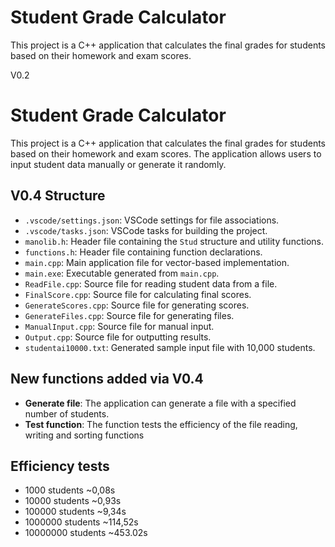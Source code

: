 # Student Grade Calculator

This project is a C++ application that calculates the final grades for students based on their homework and exam scores.

V0.2

# Student Grade Calculator

This project is a C++ application that calculates the final grades for students based on their homework and exam scores. The application allows users to input student data manually or generate it randomly.

## V0.4 Structure

- `.vscode/settings.json`: VSCode settings for file associations.
- `.vscode/tasks.json`: VSCode tasks for building the project.
- `manolib.h`: Header file containing the `Stud` structure and utility functions.
- `functions.h`: Header file containing function declarations.
- `main.cpp`: Main application file for vector-based implementation.
- `main.exe`: Executable generated from `main.cpp`.
- `ReadFile.cpp`: Source file for reading student data from a file.
- `FinalScore.cpp`: Source file for calculating final scores.
- `GenerateScores.cpp`: Source file for generating scores.
- `GenerateFiles.cpp`: Source file for generating files.
- `ManualInput.cpp`: Source file for manual input.
- `Output.cpp`: Source file for outputting results.
- `studentai10000.txt`: Generated sample input file with 10,000 students.


## New functions added via V0.4

- **Generate file**: The application can generate a file with a specified number of students.
- **Test function**: The function tests the efficiency of the file reading, writing and sorting functions


## Efficiency tests 
* 1000     students ~0,08s
* 10000    students ~0,93s
* 100000   students ~9,34s
* 1000000  students ~114,52s 
* 10000000 students ~453.02s
